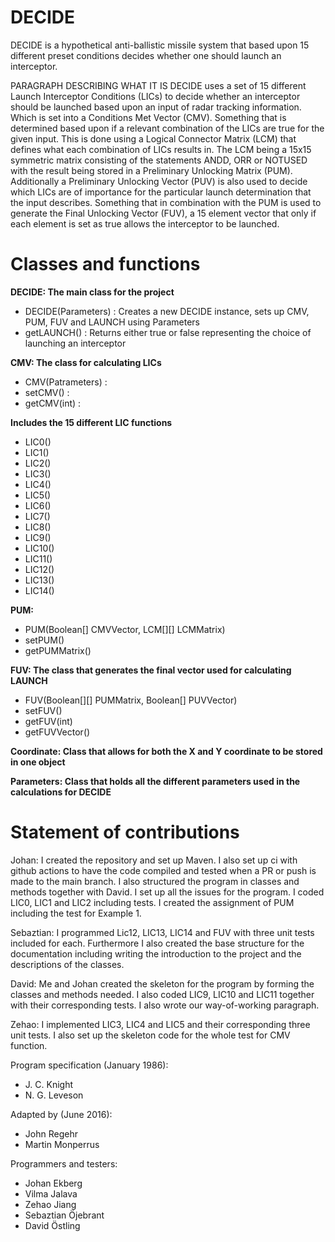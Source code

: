 # DECIDE
DECIDE is a hypothetical anti-ballistic missile system that based upon 15 different 
preset conditions decides whether one should launch an interceptor.

PARAGRAPH DESCRIBING WHAT IT IS
DECIDE uses a set of 15 different Launch Interceptor Conditions (LICs) to decide whether an interceptor 
should be launched based upon an input of radar tracking information. Which is set into a Conditions Met 
Vector (CMV). Something that is determined based upon if a relevant combination of the LICs are true for
the given input. This is done using a Logical Connector Matrix (LCM) that defines what each combination 
of LICs results in. The LCM being a 15x15 symmetric matrix consisting of the statements ANDD, ORR or 
NOTUSED with the result being stored in a Preliminary Unlocking Matrix (PUM). Additionally a Preliminary
Unlocking Vector (PUV) is also used to decide which LICs are of importance for the particular launch 
determination that the input describes. Something that in combination with the PUM is used to generate the
Final Unlocking Vector (FUV), a 15 element vector that only if each element is set as true allows the interceptor
to be launched.


# Classes and functions

**DECIDE: The main class for the project**
- DECIDE(Parameters) : Creates a new DECIDE instance, sets up CMV, PUM, FUV and LAUNCH using Parameters
- getLAUNCH() : Returns either true or false representing the choice of launching an interceptor

**CMV: The class for calculating LICs**
- CMV(Patrameters) : 
- setCMV() :
- getCMV(int) :

**Includes the 15 different LIC functions**
- LIC0()
- LIC1()
- LIC2()
- LIC3()
- LIC4()
- LIC5()
- LIC6()
- LIC7()
- LIC8()
- LIC9()
- LIC10()
- LIC11()
- LIC12()
- LIC13()
- LIC14()

**PUM:**
- PUM(Boolean[] CMVVector, LCM[][] LCMMatrix)
- setPUM()
- getPUMMatrix()

**FUV: The class that generates the final vector used for calculating LAUNCH**
- FUV(Boolean[][] PUMMatrix, Boolean[] PUVVector)
- setFUV()
- getFUV(int)
- getFUVVector()

**Coordinate: Class that allows for both the X and Y coordinate to be stored in one object**

**Parameters: Class that holds all the different parameters used in the calculations for DECIDE**

# Statement of contributions
Johan: I created the repository and set up Maven. I also set up ci with github actions to have the code compiled and tested when a PR or push is made to the main branch. I also structured the program in classes and methods together with David. I set up all the issues for the program.
I coded LIC0, LIC1 and LIC2 including tests. I created the assignment of PUM including the test for Example 1.

Sebaztian: I programmed Lic12, LIC13, LIC14 and FUV with three unit tests included for each. Furthermore I also created the base structure for the documentation including writing the introduction to the project and the descriptions of the classes. 

David: Me and Johan created the skeleton for the program by forming the classes and methods needed. I also coded LIC9, LIC10 and LIC11 together with their corresponding tests. I also wrote our way-of-working paragraph.

Zehao: I implemented LIC3, LIC4 and LIC5 and their corresponding three unit tests. I also set up the skeleton code for the whole test for CMV function. 

Program specification (January 1986):
- J. C. Knight
- N. G. Leveson

Adapted by (June 2016):
- John Regehr
- Martin Monperrus

Programmers and testers:
- Johan Ekberg
- Vilma Jalava
- Zehao Jiang
- Sebaztian Öjebrant
- David Östling



